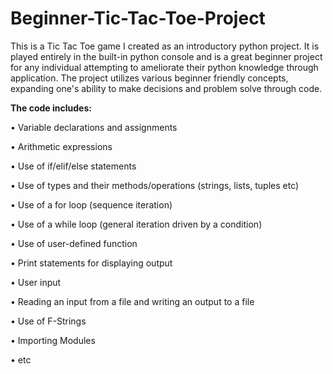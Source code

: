 # Beginner-Tic-Tac-Toe-Project
This is a Tic Tac Toe game I created as an introductory python project. It is played entirely in the built-in python console and is a great beginner project for any individual attempting to ameliorate their python knowledge through application. 
The project utilizes various beginner friendly concepts, expanding one's ability to make decisions and problem solve through code. 

**The code includes:**

• Variable declarations and assignments

• Arithmetic expressions

• Use of if/elif/else statements

• Use of types and their methods/operations (strings, lists, tuples etc)

• Use of a for loop (sequence iteration)

• Use of a while loop (general iteration driven by a condition)

• Use of user-defined function

• Print statements for displaying output

• User input

• Reading an input from a file and writing an output to a file

• Use of F-Strings

• Importing Modules

• etc
